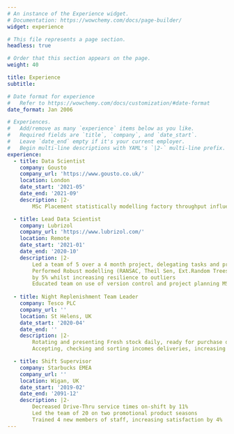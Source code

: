 ```yaml
---
# An instance of the Experience widget.
# Documentation: https://wowchemy.com/docs/page-builder/
widget: experience

# This file represents a page section.
headless: true

# Order that this section appears on the page.
weight: 40

title: Experience
subtitle:

# Date format for experience
#   Refer to https://wowchemy.com/docs/customization/#date-format
date_format: Jan 2006

# Experiences.
#   Add/remove as many `experience` items below as you like.
#   Required fields are `title`, `company`, and `date_start`.
#   Leave `date_end` empty if it's your current employer.
#   Begin multi-line descriptions with YAML's `|2-` multi-line prefix.
experience:
  - title: Data Scientist
    company: Gousto
    company_url: 'https://www.gousto.co.uk/'
    location: London
    date_start: '2021-05'
    date_end: '2021-09'
    description: |2-
        MSc Placement statistically modelling factory throughput influences

  - title: Lead Data Scientist
    company: Lubrizol
    company_url: 'https://www.lubrizol.com/'
    location: Remote
    date_start: '2021-01'
    date_end: '2020-10'
    description: |2-
        Led a team of 5 over a 4 month project, delegating tasks and programming frameworks
        Performed Robust modelling (RANSAC, Theil Sen, Ext.Random Trees) increasing model accuracy
        by 5% whilst increasing resilience to outliers
        Educated team on use of version control and project planning MS Projects
        
  - title: Night Replenishment Team Leader
    company: Tesco PLC
    company_url: ''
    location: St Helens, UK
    date_start: '2020-04'
    date_end: ''
    description: |2-
        Rotating and presenting Fresh stock daily, ready for purchase decreasing waste by 6%
        Accepting, checking and sorting incomes deliveries, increasing range availability by 10%

  - title: Shift Supervisor
    company: Starbucks EMEA
    company_url: ''
    location: Wigan, UK
    date_start: '2019-02'
    date_end: '2091-12'
    description: |2-
        Decreased Drive-Thru service times on-shift by 11%
        Led the team of 20 on two promotional product seasons
        Trained 4 new members of staff, increasing satisfaction by 4%
---
```

